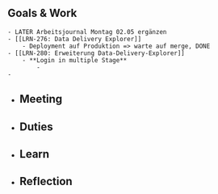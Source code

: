 ## Goals & Work
	- LATER Arbeitsjournal Montag 02.05 ergänzen
	- [[LRN-276: Data Delivery Explorer]]
		- Deployment auf Produktion => warte auf merge, DONE
	- [[LRN-280: Erweiterung Data-Delivery-Explorer]]
		- **Login in multiple Stage**
			-
	-
- ## Meeting
- ## Duties
- ## Learn
- ## Reflection